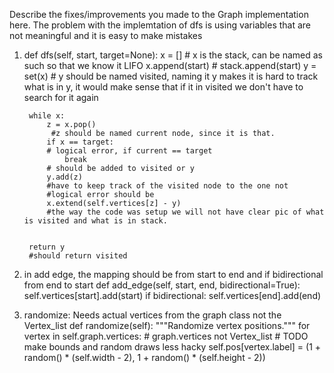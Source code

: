 Describe the fixes/improvements you made to the Graph implementation here.
The problem with the implemtation of dfs is using variables that are not meaningful and it is easy to make mistakes

1. def dfs(self, start, target=None):
        x = []
        # x is the stack, can be named as such so that we know it LIFO
        x.append(start)
        # stack.append(start)
        y = set(x)
        # y should be named visited, naming it y makes it is hard to track what is in y, it would make sense that if it in visited we don't have to search for it again

        while x:
            z = x.pop()
             #z should be named current node, since it is that.
            if x == target:
            # logical error, if current == target
                break
            # should be added to visited or y
            y.add(z)
            #have to keep track of the visited node to the one not
            #logical error should be
            x.extend(self.vertices[z] - y)
            #the way the code was setup we will not have clear pic of what is visited and what is in stack.


        return y
        #should return visited

2. in add edge, the mapping should be from start to end and if bidirectional from end to start
def add_edge(self, start, end, bidirectional=True):
        self.vertices[start].add(start)
        if bidirectional:
            self.vertices[end].add(end)
3. randomize:
Needs actual vertices from the graph class not the Vertex_list 
def randomize(self):
        """Randomize vertex positions."""
        for vertex in self.graph.vertices: # graph.vertices not Vertex_list
            # TODO make bounds and random draws less hacky
            self.pos[vertex.label] = (1 + random() * (self.width - 2),
                                      1 + random() * (self.height - 2))